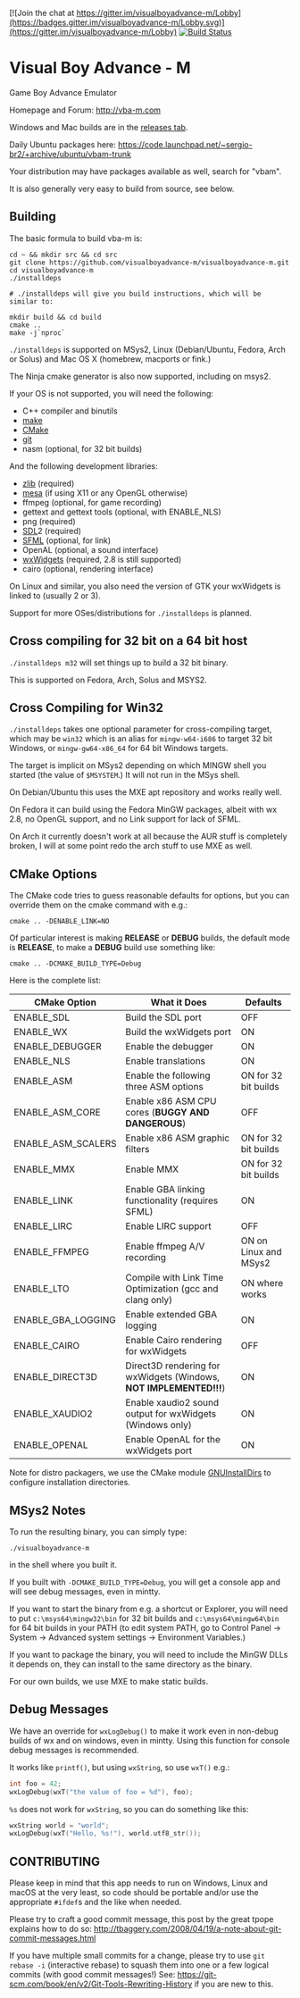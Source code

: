 [![Join the chat at https://gitter.im/visualboyadvance-m/Lobby](https://badges.gitter.im/visualboyadvance-m/Lobby.svg)](https://gitter.im/visualboyadvance-m/Lobby)
[![Build Status](https://tea-ci.org/api/badges/visualboyadvance-m/visualboyadvance-m/status.svg)](https://tea-ci.org/visualboyadvance-m/visualboyadvance-m)
# Visual Boy Advance - M

Game Boy Advance Emulator

Homepage and Forum: http://vba-m.com

Windows and Mac builds are in the [releases tab](https://github.com/visualboyadvance-m/visualboyadvance-m/releases).

Daily Ubuntu packages here: https://code.launchpad.net/~sergio-br2/+archive/ubuntu/vbam-trunk

Your distribution may have packages available as well, search for "vbam".

It is also generally very easy to build from source, see below.

## Building

The basic formula to build vba-m is:

```shell
cd ~ && mkdir src && cd src
git clone https://github.com/visualboyadvance-m/visualboyadvance-m.git
cd visualboyadvance-m
./installdeps

# ./installdeps will give you build instructions, which will be similar to:

mkdir build && cd build
cmake ..
make -j`nproc`
```

`./installdeps` is supported on MSys2, Linux (Debian/Ubuntu, Fedora, Arch or
Solus) and Mac OS X (homebrew, macports or fink.)

The Ninja cmake generator is also now supported, including on msys2.

If your OS is not supported, you will need the following:

- C++ compiler and binutils
- [make](https://en.wikipedia.org/wiki/Make_(software))
- [CMake](https://cmake.org/)
- [git](https://git-scm.com/)
- nasm (optional, for 32 bit builds)

And the following development libraries:

- [zlib](https://zlib.net/) (required)
- [mesa](https://mesa3d.org/) (if using X11 or any OpenGL otherwise)
- ffmpeg (optional, for game recording)
- gettext and gettext tools (optional, with ENABLE_NLS)
- png (required)
- [SDL](https://www.libsdl.org/)2 (required)
- [SFML](https://www.sfml-dev.org/) (optional, for link)
- OpenAL (optional, a sound interface)
- [wxWidgets](https://wxwidgets.org/) (required, 2.8 is still supported)
- cairo (optional, rendering interface)

On Linux and similar, you also need the version of GTK your wxWidgets is linked
to (usually 2 or 3).

Support for more OSes/distributions for `./installdeps` is planned.

## Cross compiling for 32 bit on a 64 bit host

`./installdeps m32` will set things up to build a 32 bit binary.

This is supported on Fedora, Arch, Solus and MSYS2.

## Cross Compiling for Win32

`./installdeps` takes one optional parameter for cross-compiling target, which
may be `win32` which is an alias for `mingw-w64-i686` to target 32 bit Windows,
or `mingw-gw64-x86_64` for 64 bit Windows targets.

The target is implicit on MSys2 depending on which MINGW shell you started (the
value of `$MSYSTEM`.) It will not run in the MSys shell.

On Debian/Ubuntu this uses the MXE apt repository and works really well.

On Fedora it can build using the Fedora MinGW packages, albeit with wx 2.8, no
OpenGL support, and no Link support for lack of SFML.

On Arch it currently doesn't work at all because the AUR stuff is completely
broken, I will at some point redo the arch stuff to use MXE as well.

## CMake Options

The CMake code tries to guess reasonable defaults for options, but you can
override them on the cmake command with e.g.:

```shell
cmake .. -DENABLE_LINK=NO
```

Of particular interest is making **RELEASE** or **DEBUG** builds, the default
mode is **RELEASE**, to make a **DEBUG** build use something like:

```shell
cmake .. -DCMAKE_BUILD_TYPE=Debug
```

Here is the complete list:

| **CMake Option**     | **What it Does**                                                     | **Defaults**          |
|----------------------|----------------------------------------------------------------------|-----------------------|
| ENABLE_SDL           | Build the SDL port                                                   | OFF                   |
| ENABLE_WX            | Build the wxWidgets port                                             | ON                    |
| ENABLE_DEBUGGER      | Enable the debugger                                                  | ON                    |
| ENABLE_NLS           | Enable translations                                                  | ON                    |
| ENABLE_ASM           | Enable the following three ASM options                               | ON for 32 bit builds  |
| ENABLE_ASM_CORE      | Enable x86 ASM CPU cores (**BUGGY AND DANGEROUS**)                   | OFF                   |
| ENABLE_ASM_SCALERS   | Enable x86 ASM graphic filters                                       | ON for 32 bit builds  |
| ENABLE_MMX           | Enable MMX                                                           | ON for 32 bit builds  |
| ENABLE_LINK          | Enable GBA linking functionality (requires SFML)                     | ON                    |
| ENABLE_LIRC          | Enable LIRC support                                                  | OFF                   |
| ENABLE_FFMPEG        | Enable ffmpeg A/V recording                                          | ON on Linux and MSys2 |
| ENABLE_LTO           | Compile with Link Time Optimization (gcc and clang only)             | ON where works        |
| ENABLE_GBA_LOGGING   | Enable extended GBA logging                                          | ON                    |
| ENABLE_CAIRO         | Enable Cairo rendering for wxWidgets                                 | OFF                   |
| ENABLE_DIRECT3D      | Direct3D rendering for wxWidgets (Windows, **NOT IMPLEMENTED!!!**)   | ON                    |
| ENABLE_XAUDIO2       | Enable xaudio2 sound output for wxWidgets (Windows only)             | ON                    |
| ENABLE_OPENAL        | Enable OpenAL for the wxWidgets port                                 | ON                    |

Note for distro packagers, we use the CMake module
[GNUInstallDirs](https://cmake.org/cmake/help/v2.8.12/cmake.html#module:GNUInstallDirs)
to configure installation directories.

## MSys2 Notes

To run the resulting binary, you can simply type:

```shell
./visualboyadvance-m
```

in the shell where you built it.

If you built with `-DCMAKE_BUILD_TYPE=Debug`, you will get a console app and
will see debug messages, even in mintty.

If you want to start the binary from e.g. a shortcut or Explorer, you will need
to put `c:\msys64\mingw32\bin` for 32 bit builds and `c:\msys64\mingw64\bin`
for 64 bit builds in your PATH (to edit system PATH, go to Control Panel ->
System -> Advanced system settings -> Environment Variables.)

If you want to package the binary, you will need to include the MinGW DLLs it
depends on, they can install to the same directory as the binary.

For our own builds, we use MXE to make static builds.

## Debug Messages

We have an override for `wxLogDebug()` to make it work even in non-debug builds
of wx and on windows, even in mintty. Using this function for console debug
messages is recommended.

It works like `printf()`, but using `wxString`, so use `wxT()` e.g.:

```cpp
int foo = 42;
wxLogDebug(wxT("the value of foo = %d"), foo);
```

`%s` does not work for `wxString`, so you can do something like this:

```cpp
wxString world = "world";
wxLogDebug(wxT("Hello, %s!"), world.utf8_str());
```

## CONTRIBUTING

Please keep in mind that this app needs to run on Windows, Linux and macOS at
the very least, so code should be portable and/or use the appropriate `#ifdef`s
and the like when needed.

Please try to craft a good commit message, this post by the great tpope explains
how to do so:
http://tbaggery.com/2008/04/19/a-note-about-git-commit-messages.html

If you have multiple small commits for a change, please try to use `git rebase
-i` (interactive rebase) to squash them into one or a few logical commits (with
good commit messages!) See:
https://git-scm.com/book/en/v2/Git-Tools-Rewriting-History if you are new to
this.
